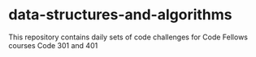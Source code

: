 # data-structures-and-algorithms
This repository contains daily sets of code challenges for Code Fellows courses Code 301 and 401
